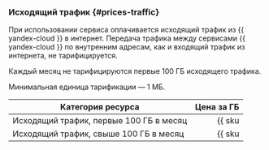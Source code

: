 ### Исходящий трафик {#prices-traffic}

При использовании сервиса оплачивается исходящий трафик из {{ yandex-cloud }} в интернет. Передача трафика между сервисами {{ yandex-cloud }} по внутренним адресам, как и входящий трафик из интернета, не тарифицируется.

Каждый месяц не тарифицируются первые 100 ГБ исходящего трафика.

Минимальная единица тарификации — 1 МБ.

| Категория ресурса | Цена за ГБ |
| --- | --: |
| Исходящий трафик, первые 100 ГБ в месяц | {{ sku|RUB|network.egress.inet|string }} |
| Исходящий трафик, свыше 100 ГБ в месяц | {{ sku|RUB|network.egress.inet|pricingRate.100|string }} |